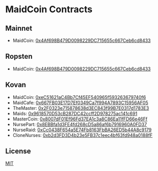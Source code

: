 # MaidCoin Contracts

## Mainnet
- MaidCoin: [0x4Af698B479D0098229DC715655c667Ceb6cd8433](https://etherscan.io/address/0x4Af698B479D0098229DC715655c667Ceb6cd8433)

## Ropsten
- MaidCoin: [0x4Af698B479D0098229DC715655c667Ceb6cd8433](https://ropsten.etherscan.io/address/0x4Af698B479D0098229DC715655c667Ceb6cd8433)

## Kovan
- MaidCoin: [0xeC51621aC4Bb7Cf45EF540965f593263679740f6](https://kovan.etherscan.io/address/0xeC51621aC4Bb7Cf45EF540965f593263679740f6)
- MaidCafe: [0x667FB03E17D7Ef0349Ca7f994A7893C15956AF05](https://kovan.etherscan.io/address/0x667FB03E17D7Ef0349Ca7f994A7893C15956AF05)
- TheMaster: [0x2F0323e715878638d3EC843f99B7E0317d1783E3](https://kovan.etherscan.io/address/0x2F0323e715878638d3EC843f99B7E0317d1783E3)
- Maids: [0x9618570D53cB287DC42ccff2D978275ac141c691](https://kovan.etherscan.io/address/0x9618570D53cB287DC42ccff2D978275ac141c691)
- MasterCoin: [0x8007dF01Ef96Fd37EA1c3a8C86Ea11fFD66e46Ff](https://kovan.etherscan.io/address/0x8007dF01Ef96Fd37EA1c3a8C86Ea11fFD66e46Ff)
- NursePart: [0x8EBBfa1d3FE4fd268cD5a86af6b7916960A0FD37](https://kovan.etherscan.io/address/0x8EBBfa1d3FE4fd268cD5a86af6b7916960A0FD37)
- NurseRaid: [0xCc0438F654a5E74Fb8163FbBA26ED5b44A8c9179](https://kovan.etherscan.io/address/0xCc0438F654a5E74Fb8163FbBA26ED5b44A8c9179)
- CloneNurses: [0xb2d3FD3D4b23e5FB37c1eec4bf63fd948a0188fF](https://kovan.etherscan.io/address/0xb2d3FD3D4b23e5FB37c1eec4bf63fd948a0188fF)

## License
[MIT](LICENSE)
